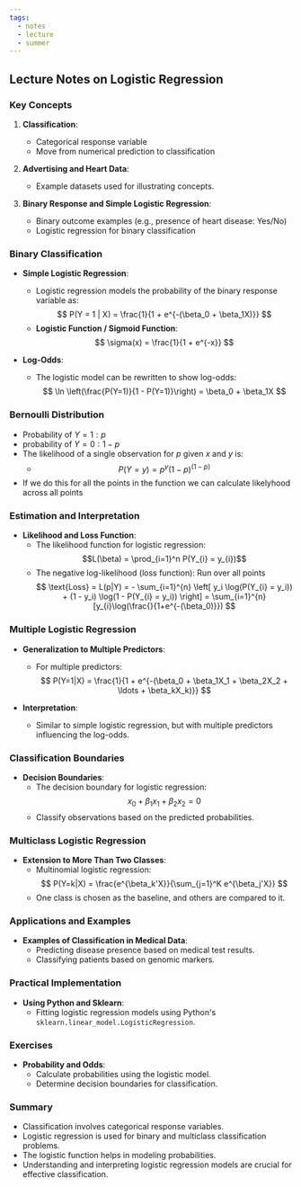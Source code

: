 ```yaml
---
tags:
  - notes
  - lecture
  - summer
---
```

## Lecture Notes on Logistic Regression

### Key Concepts
1. **Classification**:
   - Categorical response variable
   - Move from numerical prediction to classification

2. **Advertising and Heart Data**:
   - Example datasets used for illustrating concepts.

3. **Binary Response and Simple Logistic Regression**:
   - Binary outcome examples (e.g., presence of heart disease: Yes/No)
   - Logistic regression for binary classification

### Binary Classification
- **Simple Logistic Regression**:
  - Logistic regression models the probability of the binary response variable as:
    $$ P(Y = 1 | X) = \frac{1}{1 + e^{-(\beta_0 + \beta_1X)}} $$
  - **Logistic Function / Sigmoid Function**:
    $$ \sigma(x) = \frac{1}{1 + e^{-x}} $$

- **Log-Odds**:
  - The logistic model can be rewritten to show log-odds:
    $$ \ln \left(\frac{P(Y=1)}{1 - P(Y=1)}\right) = \beta_0 + \beta_1X $$

### Bernoulli Distribution
* Probability of $Y = 1: p$
* probability of $Y = 0: 1-p$
* The likelihood of a single observation for $p$ given $x$ and $y$ is:
	* $$P(Y=y) = p^y(1-p)^{(1-p)}$$
* If we do this for all the points in the function we can calculate likelyhood across all points

### Estimation and Interpretation
- **Likelihood and Loss Function**:
  - The likelihood function for logistic regression:
    $$L(\beta) = \prod_{i=1}^n P(Y_{i} = y_{i})$$
  - The negative log-likelihood (loss function): Run over all points
    $$ \text{Loss} = L(p|Y) = - \sum_{i=1}^{n} \left[ y_i \log(P(Y_{i} = y_i)) + (1 - y_i) \log(1 - P(Y_{i} = y_i)) \right] = \sum_{i=1}^{n} [y_{i}\log(\frac{}{1+e^{-(\beta_0)}}) $$

### Multiple Logistic Regression
- **Generalization to Multiple Predictors**:
  - For multiple predictors:
    $$ P(Y=1|X) = \frac{1}{1 + e^{-(\beta_0 + \beta_1X_1 + \beta_2X_2 + \ldots + \beta_kX_k)}} $$

- **Interpretation**:
  - Similar to simple logistic regression, but with multiple predictors influencing the log-odds.

### Classification Boundaries
- **Decision Boundaries**:
  - The decision boundary for logistic regression:
    $$ x_0 + \beta_1x_1 + \beta_2x_2 = 0 $$
  - Classify observations based on the predicted probabilities.

### Multiclass Logistic Regression
- **Extension to More Than Two Classes**:
  - Multinomial logistic regression:
    $$ P(Y=k|X) = \frac{e^{\beta_k'X}}{\sum_{j=1}^K e^{\beta_j'X}} $$
  - One class is chosen as the baseline, and others are compared to it.

### Applications and Examples
- **Examples of Classification in Medical Data**:
  - Predicting disease presence based on medical test results.
  - Classifying patients based on genomic markers.

### Practical Implementation
- **Using Python and Sklearn**:
  - Fitting logistic regression models using Python's `sklearn.linear_model.LogisticRegression`.

### Exercises
- **Probability and Odds**:
  - Calculate probabilities using the logistic model.
  - Determine decision boundaries for classification.

### Summary
- Classification involves categorical response variables.
- Logistic regression is used for binary and multiclass classification problems.
- The logistic function helps in modeling probabilities.
- Understanding and interpreting logistic regression models are crucial for effective classification.